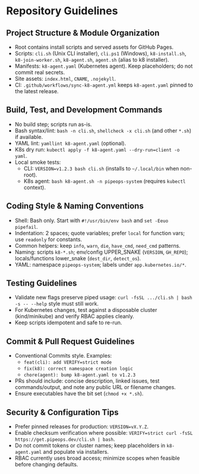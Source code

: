 # Repository Guidelines

## Project Structure & Module Organization
- Root contains install scripts and served assets for GitHub Pages.
- Scripts: `cli.sh` (Unix CLI installer), `cli.ps1` (Windows), `k8-install.sh`, `k8-join-worker.sh`, `k8-agent.sh`, `agent.sh` (alias to k8 installer).
- Manifests: `k8-agent.yaml` (Kubernetes agent). Keep placeholders; do not commit real secrets.
- Site assets: `index.html`, `CNAME`, `.nojekyll`.
- CI: `.github/workflows/sync-k8-agent.yml` keeps `k8-agent.yaml` pinned to the latest release.

## Build, Test, and Development Commands
- No build step; scripts run as-is.
- Bash syntax/lint: `bash -n cli.sh`, `shellcheck -x cli.sh` (and other `*.sh`) if available.
- YAML lint: `yamllint k8-agent.yaml` (optional).
- K8s dry run: `kubectl apply -f k8-agent.yaml --dry-run=client -o yaml`.
- Local smoke tests:
  - CLI: `VERSION=v1.2.3 bash cli.sh` (installs to `~/.local/bin` when non-root).
  - K8s agent: `bash k8-agent.sh -n pipeops-system` (requires `kubectl` context).

## Coding Style & Naming Conventions
- Shell: Bash only. Start with `#!/usr/bin/env bash` and `set -Eeuo pipefail`.
- Indentation: 2 spaces; quote variables; prefer `local` for function vars; use `readonly` for constants.
- Common helpers: keep `info`, `warn`, `die`, `have_cmd`, `need_cmd` patterns.
- Naming: scripts `k8-*.sh`; env/config UPPER_SNAKE (`VERSION`, `GH_REPO`); locals/functions lower_snake (`dest_dir`, `detect_os`).
- YAML: namespace `pipeops-system`; labels under `app.kubernetes.io/*`.

## Testing Guidelines
- Validate new flags preserve piped usage: `curl -fsSL .../cli.sh | bash -s -- --help` style must still work.
- For Kubernetes changes, test against a disposable cluster (kind/minikube) and verify RBAC applies cleanly.
- Keep scripts idempotent and safe to re-run.

## Commit & Pull Request Guidelines
- Conventional Commits style. Examples:
  - `feat(cli): add VERIFY=strict mode`
  - `fix(k8): correct namespace creation logic`
  - `chore(agent): bump k8-agent.yaml to v1.2.3`
- PRs should include: concise description, linked issues, test commands/output, and note any public URL or filename changes.
- Ensure executables have the bit set (`chmod +x *.sh`).

## Security & Configuration Tips
- Prefer pinned releases for production: `VERSION=vX.Y.Z`.
- Enable checksum verification where possible: `VERIFY=strict curl -fsSL https://get.pipeops.dev/cli.sh | bash`.
- Do not commit tokens or cluster names; keep placeholders in `k8-agent.yaml` and populate via installers.
- RBAC currently uses broad access; minimize scopes when feasible before changing defaults.


